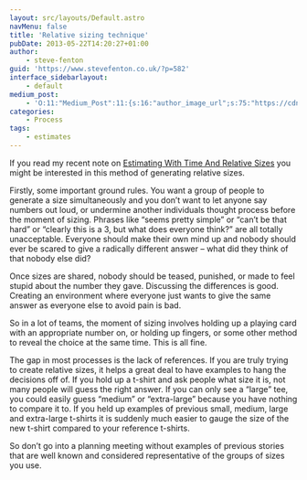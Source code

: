 ```yaml
---
layout: src/layouts/Default.astro
navMenu: false
title: 'Relative sizing technique'
pubDate: 2013-05-22T14:20:27+01:00
author:
    - steve-fenton
guid: 'https://www.stevefenton.co.uk/?p=582'
interface_sidebarlayout:
    - default
medium_post:
    - 'O:11:"Medium_Post":11:{s:16:"author_image_url";s:75:"https://cdn-images-1.medium.com/fit/c/400/400/1*eXkhfEuF41g5W_xnc_ydLA.jpeg";s:10:"author_url";s:38:"https://medium.com/@steve.fenton.co.uk";s:11:"byline_name";N;s:12:"byline_email";N;s:10:"cross_link";s:3:"yes";s:2:"id";s:12:"4adefd737b6c";s:21:"follower_notification";s:3:"yes";s:7:"license";s:19:"all-rights-reserved";s:14:"publication_id";s:2:"-1";s:6:"status";s:5:"draft";s:3:"url";s:51:"https://medium.com/@steve.fenton.co.uk/4adefd737b6c";}'
categories:
    - Process
tags:
    - estimates
---
```


If you read my recent note on [Estimating With Time And Relative Sizes](https://www.stevefenton.co.uk/2013/05/Estimating-With-Time-And-Relative-Sizes/) you might be interested in this method of generating relative sizes.

Firstly, some important ground rules. You want a group of people to generate a size simultaneously and you don’t want to let anyone say numbers out loud, or undermine another individuals thought process before the moment of sizing. Phrases like “seems pretty simple” or “can’t be that hard” or “clearly this is a 3, but what does everyone think?” are all totally unacceptable. Everyone should make their own mind up and nobody should ever be scared to give a radically different answer – what did they think of that nobody else did?

Once sizes are shared, nobody should be teased, punished, or made to feel stupid about the number they gave. Discussing the differences is good. Creating an environment where everyone just wants to give the same answer as everyone else to avoid pain is bad.

So in a lot of teams, the moment of sizing involves holding up a playing card with an appropriate number on, or holding up fingers, or some other method to reveal the choice at the same time. This is all fine.

The gap in most processes is the lack of references. If you are truly trying to create relative sizes, it helps a great deal to have examples to hang the decisions off of. If you hold up a t-shirt and ask people what size it is, not many people will guess the right answer. If you can only see a “large” tee, you could easily guess “medium” or “extra-large” because you have nothing to compare it to. If you held up examples of previous small, medium, large and extra-large t-shirts it is suddenly much easier to gauge the size of the new t-shirt compared to your reference t-shirts.

So don’t go into a planning meeting without examples of previous stories that are well known and considered representative of the groups of sizes you use.